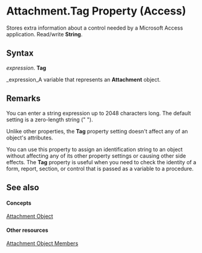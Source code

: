 
# Attachment.Tag Property (Access)

Stores extra information about a control needed by a Microsoft Access application. Read/write  **String**.


## Syntax

 _expression_. **Tag**

 _expression_A variable that represents an  **Attachment** object.


## Remarks

You can enter a string expression up to 2048 characters long. The default setting is a zero-length string (" ").

Unlike other properties, the  **Tag** property setting doesn't affect any of an object's attributes.

You can use this property to assign an identification string to an object without affecting any of its other property settings or causing other side effects. The  **Tag** property is useful when you need to check the identity of a form, report, section, or control that is passed as a variable to a procedure.


## See also


#### Concepts


 [Attachment Object](b0756145-9012-f9b9-7df9-e168defed3bf.md)
#### Other resources


 [Attachment Object Members](4294b913-7691-5f45-2c20-5137c2320620.md)
